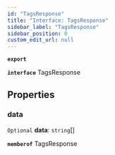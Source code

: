 ```yaml
---
id: "TagsResponse"
title: "Interface: TagsResponse"
sidebar_label: "TagsResponse"
sidebar_position: 0
custom_edit_url: null
---
```


**`export`**

**`interface`** TagsResponse

## Properties

### data

 `Optional` **data**: `string`[]

**`memberof`** TagsResponse
